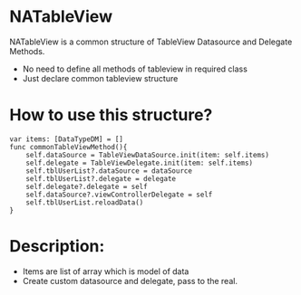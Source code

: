 # NATableView

NATableView is a common structure of TableView Datasource and Delegate Methods.

  - No need to define all methods of tableview in required class
  - Just declare common tableview structure 

# How to use this structure?
    var items: [DataTypeDM] = []
    func commonTableViewMethod(){
        self.dataSource = TableViewDataSource.init(item: self.items)
        self.delegate = TableViewDelegate.init(item: self.items)
        self.tblUserList?.dataSource = dataSource
        self.tblUserList?.delegate = delegate
        self.delegate?.delegate = self
        self.dataSource?.viewControllerDelegate = self
        self.tblUserList.reloadData()
    }

# Description:
  - Items are list of array which is model of data
  - Create custom datasource and delegate, pass to the real.
  









